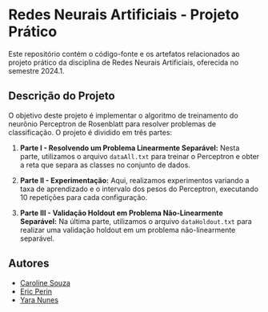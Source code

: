 # Redes Neurais Artificiais - Projeto Prático

Este repositório contém o código-fonte e os artefatos relacionados ao projeto prático da disciplina de Redes Neurais Artificiais, oferecida no semestre 2024.1.

## Descrição do Projeto

O objetivo deste projeto é implementar o algoritmo de treinamento do neurônio Perceptron de Rosenblatt para resolver problemas de classificação. O projeto é dividido em três partes:

1. **Parte I - Resolvendo um Problema Linearmente Separável:** Nesta parte, utilizamos o arquivo `dataAll.txt` para treinar o Perceptron e obter a reta que separa as classes no conjunto de dados.

2. **Parte II - Experimentação:** Aqui, realizamos experimentos variando a taxa de aprendizado e o intervalo dos pesos do Perceptron, executando 10 repetições para cada configuração.

3. **Parte III - Validação Holdout em Problema Não-Linearmente Separável:** Na última parte, utilizamos o arquivo `dataHoldout.txt` para realizar uma validação holdout em um problema não-linearmente separável.


## Autores

- [Caroline Souza](https://github.com/caahp)
- [Eric Perin](https://github.com/ericperinn)
- [Yara Nunes](https://github.com/yara265)


